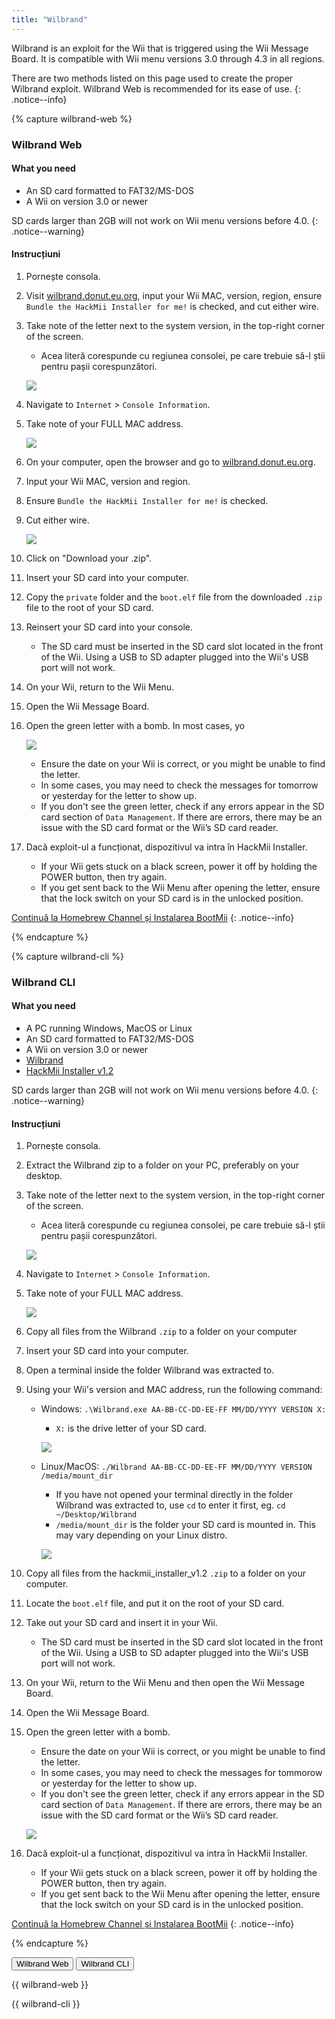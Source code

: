 ```yaml
---
title: "Wilbrand"
---
```


Wilbrand is an exploit for the Wii that is triggered using the Wii Message Board. It is compatible with Wii menu versions 3.0 through 4.3 in all regions.

There are two methods listed on this page used to create the proper Wilbrand exploit. Wilbrand Web is recommended for its ease of use.
{: .notice--info}

{% capture wilbrand-web %}

### Wilbrand Web

#### What you need

* An SD card formatted to FAT32/MS-DOS
* A Wii on version 3.0 or newer

SD cards larger than 2GB will not work on Wii menu versions before 4.0.
{: .notice--warning}

#### Instrucțiuni

1. Pornește consola.
1. Visit [wilbrand.donut.eu.org](https://wilbrand.donut.eu.org/), input your Wii MAC, version, region, ensure `Bundle the HackMii Installer for me!` is checked, and cut either wire.
1. Take note of the letter next to the system version, in the top-right corner of the screen.
    + Acea literă corespunde cu regiunea consolei, pe care trebuie să-l știi pentru pașii corespunzători.

    ![](/images/wii/SystemMenuVersion.png)

1. Navigate to `Internet` > `Console Information`.
1. Take note of your FULL MAC address.

    ![](/images/wii/MacAddress.png)

1. On your computer, open the browser and go to [wilbrand.donut.eu.org](https://wilbrand.donut.eu.org/).
1. Input your Wii MAC, version and region.
1. Ensure `Bundle the HackMii Installer for me!` is checked.
1. Cut either wire.

    ![](/images/exploits/wilbrand/web.png)

1. Click on "Download your .zip".
1. Insert your SD card into your computer.
1. Copy the `private` folder and the `boot.elf` file from the downloaded `.zip` file to the root of your SD card.
1. Reinsert your SD card into your console.
    + The SD card must be inserted in the SD card slot located in the front of the Wii. Using a USB to SD adapter plugged into the Wii's USB port will not work.
1. On your Wii, return to the Wii Menu.
1. Open the Wii Message Board.
1. Open the green letter with a bomb. In most cases, yo

    ![](/images/exploits/wilbrand/msgboard.png)

    + Ensure the date on your Wii is correct, or you might be unable to find the letter.
    + In some cases, you may need to check the messages for tomorrow or yesterday for the letter to show up.
    + If you don't see the green letter, check if any errors appear in the SD card section of `Data Management`. If there are errors, there may be an issue with the SD card format or the Wii’s SD card reader.


1. Dacă exploit-ul a funcționat, dispozitivul va intra în HackMii Installer.
    + If your Wii gets stuck on a black screen, power it off by holding the POWER button, then try again.
    + If you get sent back to the Wii Menu after opening the letter, ensure that the lock switch on your SD card is in the unlocked position.

[Continuă la Homebrew Channel și Instalarea BootMii](hbc)
{: .notice--info}

{% endcapture %}

{% capture wilbrand-cli %}

### Wilbrand CLI

#### What you need

* A PC running Windows, MacOS or Linux
* An SD card formatted to FAT32/MS-DOS
* A Wii on version 3.0 or newer
* [Wilbrand](https://static.wiidatabase.de/Wilbrand.zip)
* [HackMii Installer v1.2](https://bootmii.org/download/)

SD cards larger than 2GB will not work on Wii menu versions before 4.0.
{: .notice--warning}

#### Instrucțiuni

1. Pornește consola.
1. Extract the Wilbrand zip to a folder on your PC, preferably on your desktop.
1. Take note of the letter next to the system version, in the top-right corner of the screen.
    + Acea literă corespunde cu regiunea consolei, pe care trebuie să-l știi pentru pașii corespunzători.

    ![](/images/wii/SystemMenuVersion.png)

1. Navigate to `Internet` > `Console Information`.
1. Take note of your FULL MAC address.

    ![](/images/wii/MacAddress.png)

1. Copy all files from the Wilbrand `.zip` to a folder on your computer
1. Insert your SD card into your computer.
1. Open a terminal inside the folder Wilbrand was extracted to.
1. Using your Wii's version and MAC address, run the following command:

    + Windows: `.\Wilbrand.exe AA-BB-CC-DD-EE-FF MM/DD/YYYY VERSION X:`
        + `X:` is the drive letter of your SD card.

        ![](/images/exploits/wilbrand/windows.png)

    + Linux/MacOS: `./Wilbrand AA-BB-CC-DD-EE-FF MM/DD/YYYY VERSION /media/mount_dir`
        + If you have not opened your terminal directly in the folder Wilbrand was extracted to, use `cd` to enter it first, eg. `cd ~/Desktop/Wilbrand`
        + `/media/mount_dir` is the folder your SD card is mounted in. This may vary depending on your Linux distro.

        ![](/images/exploits/wilbrand/linux.png)

1. Copy all files from the hackmii_installer_v1.2 `.zip` to a folder on your computer.
1. Locate the `boot.elf` file, and put it on the root of your SD card.
1. Take out your SD card and insert it in your Wii.
    + The SD card must be inserted in the SD card slot located in the front of the Wii. Using a USB to SD adapter plugged into the Wii's USB port will not work.
1. On your Wii, return to the Wii Menu and then open the Wii Message Board.
1. Open the Wii Message Board.
1. Open the green letter with a bomb.
    + Ensure the date on your Wii is correct, or you might be unable to find the letter.
    + In some cases, you may need to check the messages for tommorow or yesterday for the letter to show up.
    + If you don't see the green letter, check if any errors appear in the SD card section of `Data Management`. If there are errors, there may be an issue with the SD card format or the Wii’s SD card reader.

    ![](/images/exploits/wilbrand/msgboard.png)

1. Dacă exploit-ul a funcționat, dispozitivul va intra în HackMii Installer.
    + If your Wii gets stuck on a black screen, power it off by holding the POWER button, then try again.
    + If you get sent back to the Wii Menu after opening the letter, ensure that the lock switch on your SD card is in the unlocked position.

[Continuă la Homebrew Channel și Instalarea BootMii](hbc)
{: .notice--info}

{% endcapture %}

<button class="btn btn--large btn--primary tabLink" onClick="select_tab(event, 'wilbrand-web')"> Wilbrand Web </button>
<button class="btn btn--large btn--info tabLink" onClick="select_tab(event, 'wilbrand-cli')"> Wilbrand CLI </button>

<div class="tabContent tabDefualt" id="wilbrand-web" markdown="1">

{{ wilbrand-web }}
</div>
<div class="tabContent" id="wilbrand-cli" markdown="1">
{{ wilbrand-cli }}
</div>

<script>
    const tabContents = document.getElementsByClassName('tabContent');
    const tabLinks    = document.getElementsByClassName('tabLink');

    for (tab of tabContents) { tab.style.display = 'none'; }
    document.getElementsByClassName('tabDefualt')[0].style.display = 'block';

    function select_tab(event, tab_id)
    {
        for (tab of tabContents) { tab.style.display = 'none'; }
        for (btn of tabLinks) { btn.className = btn.className.replace('btn--primary', 'btn--info'); }

        document.getElementById(tab_id).style.display = 'block';
        event.currentTarget.className = event.currentTarget.className.replace('btn--info', 'btn--primary');
    }
</script>
